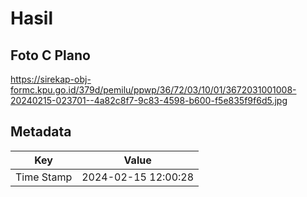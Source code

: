 # Hasil

## Foto C Plano

https://sirekap-obj-formc.kpu.go.id/379d/pemilu/ppwp/36/72/03/10/01/3672031001008-20240215-023701--4a82c8f7-9c83-4598-b600-f5e835f9f6d5.jpg


## Metadata

| Key        | Value               |
| ---------- | ------------------- |
| Time Stamp | 2024-02-15 12:00:28 |



